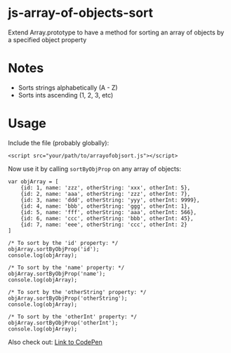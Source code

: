 # js-array-of-objects-sort
Extend Array.prototype to have a method for sorting an array of objects by a specified object property

# Notes

* Sorts strings alphabetically (A - Z)
* Sorts ints ascending (1, 2, 3, etc)

# Usage
Include the file (probably globally):
~~~
<script src="your/path/to/arrayofobjsort.js"></script>
~~~

Now use it by calling `sortByObjProp` on any array of objects:
~~~
var objArray = [
	{id: 1, name: 'zzz', otherString: 'xxx', otherInt: 5},
	{id: 2, name: 'aaa', otherString: 'zzz', otherInt: 7},
	{id: 3, name: 'ddd', otherString: 'yyy', otherInt: 9999},
	{id: 4, name: 'bbb', otherString: 'ggg', otherInt: 1},
	{id: 5, name: 'fff', otherString: 'aaa', otherInt: 566},
	{id: 6, name: 'ccc', otherString: 'bbb', otherInt: 45},
	{id: 7, name: 'eee', otherString: 'ccc', otherInt: 2}
]

/* To sort by the 'id' property: */
objArray.sortByObjProp('id');
console.log(objArray);

/* To sort by the 'name' property: */
objArray.sortByObjProp('name');
console.log(objArray);

/* To sort by the 'otherString' property: */
objArray.sortByObjProp('otherString');
console.log(objArray);

/* To sort by the 'otherInt' property: */
objArray.sortByObjProp('otherInt');
console.log(objArray);
~~~

Also check out: [Link to CodePen](https://codepen.io/mikeparda/pen/eepvrW?editors=0012)
